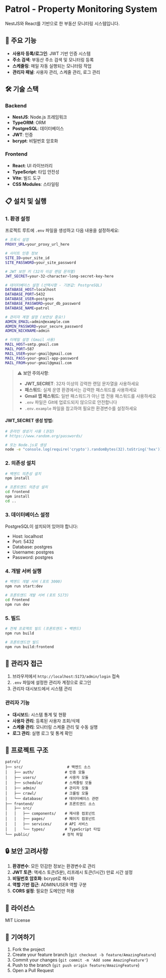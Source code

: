 # Patrol - Property Monitoring System

NestJS와 React를 기반으로 한 부동산 모니터링 시스템입니다.

## 🚀 주요 기능

- **사용자 등록/로그인**: JWT 기반 인증 시스템
- **주소 검색**: 부동산 주소 검색 및 모니터링 등록
- **스케줄링**: 매일 자동 실행되는 모니터링 작업
- **관리자 패널**: 사용자 관리, 스케줄 관리, 로그 관리

## 🛠 기술 스택

### Backend
- **NestJS**: Node.js 프레임워크
- **TypeORM**: ORM
- **PostgreSQL**: 데이터베이스
- **JWT**: 인증
- **bcrypt**: 비밀번호 암호화

### Frontend
- **React**: UI 라이브러리
- **TypeScript**: 타입 안전성
- **Vite**: 빌드 도구
- **CSS Modules**: 스타일링

## 📋 설치 및 실행

### 1. 환경 설정

프로젝트 루트에 `.env` 파일을 생성하고 다음 내용을 설정하세요:

```bash
# 프록시 설정
PROXY_URL=your_proxy_url_here

# 사이트 인증 정보
SITE_ID=your_site_id
SITE_PASSWORD=your_site_password

# JWT 보안 키 (32자 이상 랜덤 문자열)
JWT_SECRET=your-32-character-long-secret-key-here

# 데이터베이스 설정 (선택사항 - 기본값: PostgreSQL)
DATABASE_HOST=localhost
DATABASE_PORT=5432
DATABASE_USER=postgres
DATABASE_PASSWORD=your_db_password
DATABASE_NAME=patrol

# 관리자 계정 설정 (보안상 중요!)
ADMIN_EMAIL=admin@example.com
ADMIN_PASSWORD=your_secure_password
ADMIN_NICKNAME=admin

# 이메일 설정 (Gmail 사용)
MAIL_HOST=smtp.gmail.com
MAIL_PORT=587
MAIL_USER=your-gmail@gmail.com
MAIL_PASS=your-gmail-app-password
MAIL_FROM=your-gmail@gmail.com
```

> ⚠️ **보안 주의사항**: 
> - **JWT_SECRET**: 32자 이상의 강력한 랜덤 문자열을 사용하세요
> - **패스워드**: 실제 운영 환경에서는 강력한 패스워드를 사용하세요
> - **Gmail 앱 패스워드**: 일반 패스워드가 아닌 앱 전용 패스워드를 사용하세요
> - `.env` 파일은 Git에 업로드되지 않으므로 안전합니다
> - `.env.example` 파일을 참고하여 필요한 환경변수를 설정하세요

#### JWT_SECRET 생성 방법:
```bash
# 온라인 생성기 사용 (권장)
# https://www.random.org/passwords/

# 또는 Node.js로 생성
node -e "console.log(require('crypto').randomBytes(32).toString('hex'))"
```

### 2. 의존성 설치

```bash
# 백엔드 의존성 설치
npm install

# 프론트엔드 의존성 설치
cd frontend
npm install
cd ..
```

### 3. 데이터베이스 설정

PostgreSQL이 설치되어 있어야 합니다:
- Host: localhost
- Port: 5432
- Database: postgres
- Username: postgres
- Password: postgres

### 4. 개발 서버 실행

```bash
# 백엔드 개발 서버 (포트 3000)
npm run start:dev

# 프론트엔드 개발 서버 (포트 5173)
cd frontend
npm run dev
```

### 5. 빌드

```bash
# 전체 프로젝트 빌드 (프론트엔드 + 백엔드)
npm run build

# 프론트엔드만 빌드
npm run build:frontend
```

## 🔐 관리자 접근

1. 브라우저에서 `http://localhost:5173/admin/login` 접속
2. `.env` 파일에 설정한 관리자 계정으로 로그인
3. 관리자 대시보드에서 시스템 관리

### 관리자 기능
- **대시보드**: 시스템 통계 및 현황
- **사용자 관리**: 등록된 사용자 조회/삭제
- **스케줄 관리**: 모니터링 스케줄 관리 및 수동 실행
- **로그 관리**: 실행 로그 및 통계 확인

## 📁 프로젝트 구조

```
patrol/
├── src/                    # 백엔드 소스
│   ├── auth/              # 인증 모듈
│   ├── users/             # 사용자 모듈
│   ├── schedule/          # 스케줄링 모듈
│   ├── admin/             # 관리자 모듈
│   ├── crawl/             # 크롤링 모듈
│   └── database/          # 데이터베이스 관련
├── frontend/              # 프론트엔드 소스
│   ├── src/
│   │   ├── components/    # 재사용 컴포넌트
│   │   ├── pages/         # 페이지 컴포넌트
│   │   ├── services/      # API 서비스
│   │   └── types/         # TypeScript 타입
└── public/               # 정적 파일
```

## 🔒 보안 고려사항

1. **환경변수**: 모든 민감한 정보는 환경변수로 관리
2. **JWT 토큰**: 액세스 토큰(5분), 리프레시 토큰(1시간) 만료 시간 설정
3. **비밀번호 암호화**: bcrypt로 해시화
4. **역할 기반 접근**: ADMIN/USER 역할 구분
5. **CORS 설정**: 필요한 도메인만 허용

## 📄 라이선스

MIT License

## 🤝 기여하기

1. Fork the project
2. Create your feature branch (`git checkout -b feature/AmazingFeature`)
3. Commit your changes (`git commit -m 'Add some AmazingFeature'`)
4. Push to the branch (`git push origin feature/AmazingFeature`)
5. Open a Pull Request